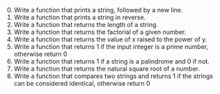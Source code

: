 0. Write a function that prints a string, followed by a new line.
1. Write a function that prints a string in reverse.
2. Write a function that returns the length of a string.
3. Write a function that returns the factorial of a given number.
4. Write a function that returns the value of x raised to the power of y.
6. Write a function that returns 1 if the input integer is a prime number, otherwise return 0
7. Write a function that returns 1 if a string is a palindrome and 0 if not.
5. Write a function that returns the natural square root of a number.
8. Write a function that compares two strings and returns 1 if the strings can be considered identical, otherwise return 0
